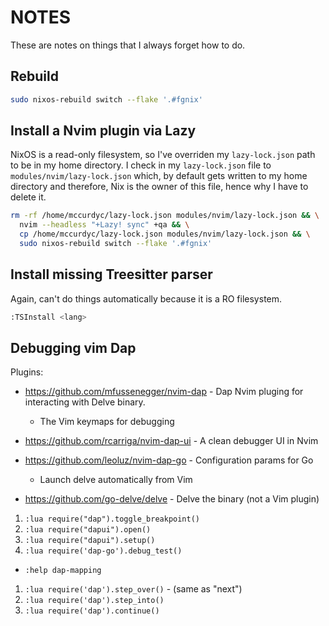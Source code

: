 # NOTES

These are notes on things that I always forget how to do.

## Rebuild

```bash
sudo nixos-rebuild switch --flake '.#fgnix'
```

## Install a Nvim plugin via Lazy

NixOS is a read-only filesystem, so I've overriden my `lazy-lock.json` path to
be in my home directory. I check in my `lazy-lock.json` file to `modules/nvim/lazy-lock.json`
which, by default gets written to my home directory and therefore, Nix is the owner
of this file, hence why I have to delete it.

```bash
rm -rf /home/mccurdyc/lazy-lock.json modules/nvim/lazy-lock.json && \
  nvim --headless "+Lazy! sync" +qa && \
  cp /home/mccurdyc/lazy-lock.json modules/nvim/lazy-lock.json && \
  sudo nixos-rebuild switch --flake '.#fgnix'
```

## Install missing Treesitter parser

Again, can't do things automatically because it is a RO filesystem.

```bash
:TSInstall <lang>
```

## Debugging vim Dap

Plugins:

- <https://github.com/mfussenegger/nvim-dap> - Dap Nvim pluging for interacting with Delve binary.
  - The Vim keymaps for debugging
- <https://github.com/rcarriga/nvim-dap-ui> - A clean debugger UI in Nvim
- <https://github.com/leoluz/nvim-dap-go> - Configuration params for Go
  - Launch delve automatically from Vim

- <https://github.com/go-delve/delve> - Delve the binary (not a Vim plugin)

1. `:lua require("dap").toggle_breakpoint()`
1. `:lua require("dapui").open()`
1. `:lua require("dapui").setup()`
1. `:lua require('dap-go').debug_test()`

- `:help dap-mapping`

1. `:lua require('dap').step_over()` - (same as "next")
1. `:lua require('dap').step_into()`
1. `:lua require('dap').continue()`
